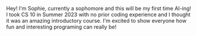 ﻿---
name: Sophie Niu
role: AI
email: sniu@
website: https://www.linkedin.com/in/sophie-niu-8980b2268
photo: sophie_niu.jpg
---
Hey! I'm Sophie, currently a sophomore and this will be my first time AI-ing! I took CS 10 in Summer 2023 with no prior coding experience and I thought it was an amazing introductory course. I'm excited to show everyone how fun and interesting programing can really be!